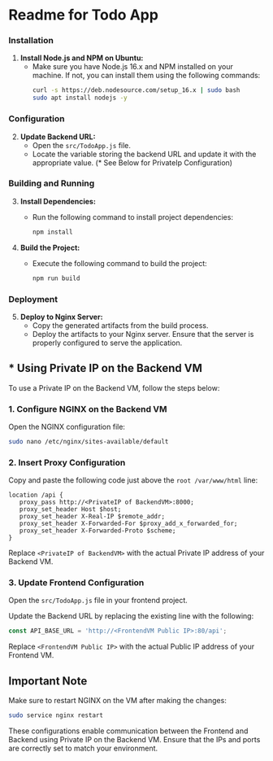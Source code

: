 # Readme for Todo App

### Installation

1. **Install Node.js and NPM on Ubuntu:**
   - Make sure you have Node.js 16.x and NPM installed on your machine. If not, you can install them using the following commands:
     ```bash
     curl -s https://deb.nodesource.com/setup_16.x | sudo bash
     sudo apt install nodejs -y
     ```

### Configuration

2. **Update Backend URL:**
   - Open the `src/TodoApp.js` file.
   - Locate the variable storing the backend URL and update it with the appropriate value. (* See Below for PrivateIp Configuration)

### Building and Running

3. **Install Dependencies:**
   - Run the following command to install project dependencies:
     ```bash
     npm install
     ```

4. **Build the Project:**
   - Execute the following command to build the project:
     ```bash
     npm run build
     ```

### Deployment

5. **Deploy to Nginx Server:**
   - Copy the generated artifacts from the build process.
   - Deploy the artifacts to your Nginx server. Ensure that the server is properly configured to serve the application.

## * Using Private IP on the Backend VM

To use a Private IP on the Backend VM, follow the steps below:

### 1. Configure NGINX on the Backend VM

Open the NGINX configuration file:

```bash
sudo nano /etc/nginx/sites-available/default
```

### 2. Insert Proxy Configuration

Copy and paste the following code just above the `root /var/www/html` line:

```nginx
location /api {
   proxy_pass http://<PrivateIP of BackendVM>:8000;
   proxy_set_header Host $host;
   proxy_set_header X-Real-IP $remote_addr;
   proxy_set_header X-Forwarded-For $proxy_add_x_forwarded_for;
   proxy_set_header X-Forwarded-Proto $scheme;
}
```

Replace `<PrivateIP of BackendVM>` with the actual Private IP address of your Backend VM.

### 3. Update Frontend Configuration

Open the `src/TodoApp.js` file in your frontend project.

Update the Backend URL by replacing the existing line with the following:

```javascript
const API_BASE_URL = 'http://<FrontendVM Public IP>:80/api';
```

Replace `<FrontendVM Public IP>` with the actual Public IP address of your Frontend VM.

## Important Note

Make sure to restart NGINX on the VM after making the changes:

```bash
sudo service nginx restart
```

These configurations enable communication between the Frontend and Backend using Private IP on the Backend VM. Ensure that the IPs and ports are correctly set to match your environment.
